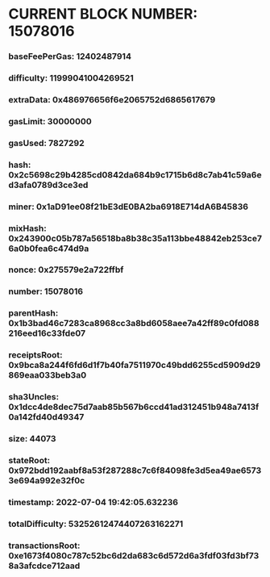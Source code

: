 # CURRENT BLOCK NUMBER: 15078016

### baseFeePerGas: 12402487914
### difficulty: 11999041004269521
### extraData: 0x486976656f6e2065752d6865617679
### gasLimit: 30000000
### gasUsed: 7827292
### hash: 0x2c5698c29b4285cd0842da684b9c1715b6d8c7ab41c59a6ed3afa0789d3ce3ed
### miner: 0x1aD91ee08f21bE3dE0BA2ba6918E714dA6B45836
### mixHash: 0x243900c05b787a56518ba8b38c35a113bbe48842eb253ce76a0b0fea6c474d9a
### nonce: 0x275579e2a722ffbf
### number: 15078016
### parentHash: 0x1b3bad46c7283ca8968cc3a8bd6058aee7a42ff89c0fd088216eed16c33fde07
### receiptsRoot: 0x9bca8a244f6fd6d1f7b40fa7511970c49bdd6255cd5909d29869eaa033beb3a0
### sha3Uncles: 0x1dcc4de8dec75d7aab85b567b6ccd41ad312451b948a7413f0a142fd40d49347
### size: 44073
### stateRoot: 0x972bdd192aabf8a53f287288c7c6f84098fe3d5ea49ae65733e694a992e32f0c
### timestamp: 2022-07-04 19:42:05.632236
### totalDifficulty: 53252612474407263162271
### transactionsRoot: 0xe1673f4080c787c52bc6d2da683c6d572d6a3fdf03fd3bf738a3afcdce712aad
